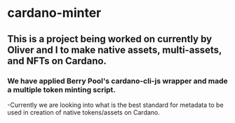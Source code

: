 # cardano-minter

## This is a project being worked on currently by Oliver and I to make native assets, multi-assets, and NFTs on Cardano.

### We have applied Berry Pool's cardano-cli-js wrapper and made a multiple token minting script.

-Currently we are looking into what is the best standard for metadata to be used in creation of native tokens/assets on Cardano.
